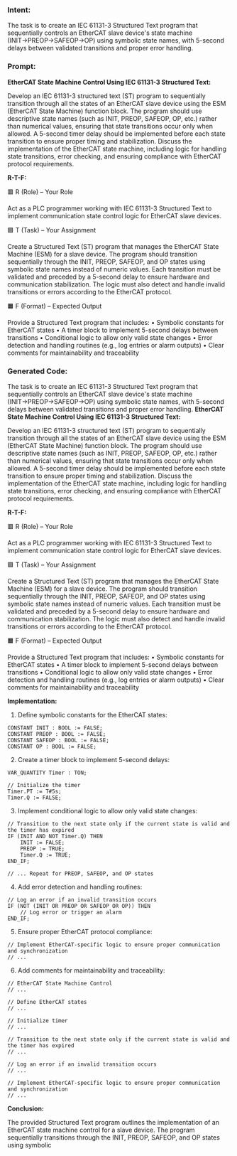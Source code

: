 ### Intent:
The task is to create an IEC 61131-3 Structured Text program that sequentially controls an EtherCAT slave device's state machine (INIT→PREOP→SAFEOP→OP) using symbolic state names, with 5-second delays between validated transitions and proper error handling.

### Prompt:
**EtherCAT State Machine Control Using IEC 61131-3 Structured Text:**

Develop an IEC 61131-3 structured text (ST) program to sequentially transition through all the states of an EtherCAT slave device using the ESM (EtherCAT State Machine) function block. The program should use descriptive state names (such as INIT, PREOP, SAFEOP, OP, etc.) rather than numerical values, ensuring that state transitions occur only when allowed. A 5-second timer delay should be implemented before each state transition to ensure proper timing and stabilization. Discuss the implementation of the EtherCAT state machine, including logic for handling state transitions, error checking, and ensuring compliance with EtherCAT protocol requirements.

**R-T-F:**

🟥 R (Role) – Your Role

Act as a PLC programmer working with IEC 61131-3 Structured Text to implement communication state control logic for EtherCAT slave devices.

🟩 T (Task) – Your Assignment

Create a Structured Text (ST) program that manages the EtherCAT State Machine (ESM) for a slave device. The program should transition sequentially through the INIT, PREOP, SAFEOP, and OP states using symbolic state names instead of numeric values. Each transition must be validated and preceded by a 5-second delay to ensure hardware and communication stabilization. The logic must also detect and handle invalid transitions or errors according to the EtherCAT protocol.

🟧 F (Format) – Expected Output

Provide a Structured Text program that includes:
	•	Symbolic constants for EtherCAT states
	•	A timer block to implement 5-second delays between transitions
	•	Conditional logic to allow only valid state changes
	•	Error detection and handling routines (e.g., log entries or alarm outputs)
	•	Clear comments for maintainability and traceability

### Generated Code:
The task is to create an IEC 61131-3 Structured Text program that sequentially controls an EtherCAT slave device's state machine (INIT→PREOP→SAFEOP→OP) using symbolic state names, with 5-second delays between validated transitions and proper error handling.
**EtherCAT State Machine Control Using IEC 61131-3 Structured Text:**

Develop an IEC 61131-3 structured text (ST) program to sequentially transition through all the states of an EtherCAT slave device using the ESM (EtherCAT State Machine) function block. The program should use descriptive state names (such as INIT, PREOP, SAFEOP, OP, etc.) rather than numerical values, ensuring that state transitions occur only when allowed. A 5-second timer delay should be implemented before each state transition to ensure proper timing and stabilization. Discuss the implementation of the EtherCAT state machine, including logic for handling state transitions, error checking, and ensuring compliance with EtherCAT protocol requirements.

**R-T-F:**

🟥 R (Role) – Your Role

Act as a PLC programmer working with IEC 61131-3 Structured Text to implement communication state control logic for EtherCAT slave devices.

🟩 T (Task) – Your Assignment

Create a Structured Text (ST) program that manages the EtherCAT State Machine (ESM) for a slave device. The program should transition sequentially through the INIT, PREOP, SAFEOP, and OP states using symbolic state names instead of numeric values. Each transition must be validated and preceded by a 5-second delay to ensure hardware and communication stabilization. The logic must also detect and handle invalid transitions or errors according to the EtherCAT protocol.

🟧 F (Format) – Expected Output

Provide a Structured Text program that includes:
	•	Symbolic constants for EtherCAT states
	•	A timer block to implement 5-second delays between transitions
	•	Conditional logic to allow only valid state changes
	•	Error detection and handling routines (e.g., log entries or alarm outputs)
	•	Clear comments for maintainability and traceability

**Implementation:**

1. Define symbolic constants for the EtherCAT states:

```st
CONSTANT INIT : BOOL := FALSE;
CONSTANT PREOP : BOOL := FALSE;
CONSTANT SAFEOP : BOOL := FALSE;
CONSTANT OP : BOOL := FALSE;
```

2. Create a timer block to implement 5-second delays:

```st
VAR_QUANTITY Timer : TON;

// Initialize the timer
Timer.PT := T#5s;
Timer.Q := FALSE;
```

3. Implement conditional logic to allow only valid state changes:

```st
// Transition to the next state only if the current state is valid and the timer has expired
IF (INIT AND NOT Timer.Q) THEN
    INIT := FALSE;
    PREOP := TRUE;
    Timer.Q := TRUE;
END_IF;

// ... Repeat for PREOP, SAFEOP, and OP states
```

4. Add error detection and handling routines:

```st
// Log an error if an invalid transition occurs
IF (NOT (INIT OR PREOP OR SAFEOP OR OP)) THEN
    // Log error or trigger an alarm
END_IF;
```

5. Ensure proper EtherCAT protocol compliance:

```st
// Implement EtherCAT-specific logic to ensure proper communication and synchronization
// ...
```

6. Add comments for maintainability and traceability:

```st
// EtherCAT State Machine Control
// ...

// Define EtherCAT states
// ...

// Initialize timer
// ...

// Transition to the next state only if the current state is valid and the timer has expired
// ...

// Log an error if an invalid transition occurs
// ...

// Implement EtherCAT-specific logic to ensure proper communication and synchronization
// ...
```

**Conclusion:**

The provided Structured Text program outlines the implementation of an EtherCAT state machine control for a slave device. The program sequentially transitions through the INIT, PREOP, SAFEOP, and OP states using symbolic
